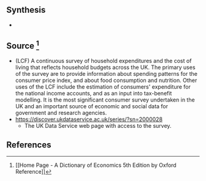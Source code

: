 ## Synthesis
- 
## Source [^1]
- (LCF) A continuous survey of household expenditures and the cost of living that reflects household budgets across the UK. The primary uses of the survey are to provide information about spending patterns for the consumer price index, and about food consumption and nutrition. Other uses of the LCF include the estimation of consumers' expenditure for the national income accounts, and as an input into tax-benefit modelling. It is the most significant consumer survey undertaken in the UK and an important source of economic and social data for government and research agencies.
- https://discover.ukdataservice.ac.uk/series/?sn=2000028
	- The UK Data Service web page with access to the survey.
## References

[^1]: [[Home Page - A Dictionary of Economics 5th Edition by Oxford Reference]]